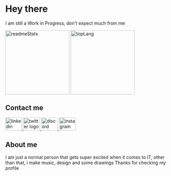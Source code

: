 # Hey there

I am still a Work in Progress, don't expect much from me

<img height=200 align="center" src="https://github-readme-stats.vercel.app/api?username=Nossir-blue&show_icons=true&theme=transparent" alt="readmeStats"> <img height=200 align="center" src="https://github-readme-stats.vercel.app/api/top-langs/?username=Nossir-blue&layout=donut&theme=transparent" alt="topLang">

## Contact me
<div align="left">
  <a href="www.linkedin.com/in/roger-cruz-a0598b253" target="_blank">
    <img src="https://raw.githubusercontent.com/maurodesouza/profile-readme-generator/master/src/assets/icons/social/linkedin/default.svg" width="52" height="40" alt="linkedin logo"  />
  </a>
  <a href="https://twitter.com/RogerR_Cruz" target="_blank">
    <img src="https://raw.githubusercontent.com/maurodesouza/profile-readme-generator/master/src/assets/icons/social/twitter/default.svg" width="52" height="40" alt="twitter logo"  />
  </a>
  <a href="https://discord.com/users/504040684760596500" target="_blank">
    <img src="https://raw.githubusercontent.com/maurodesouza/profile-readme-generator/master/src/assets/icons/social/discord/default.svg" width="52" height="40" alt="discord logo"  />
  </a>
  <a href="https://www.instagram.com/___nossir___/" target="_blank">
    <img src="https://raw.githubusercontent.com/maurodesouza/profile-readme-generator/master/src/assets/icons/social/instagram/default.svg" width="52" height="40" alt="instagram logo"  />
  </a>
</div>

## About me
I am just a normal person that gets super excited when it comes to IT, other than that, i make music, design and some drawings
Thanks for checking my profile
